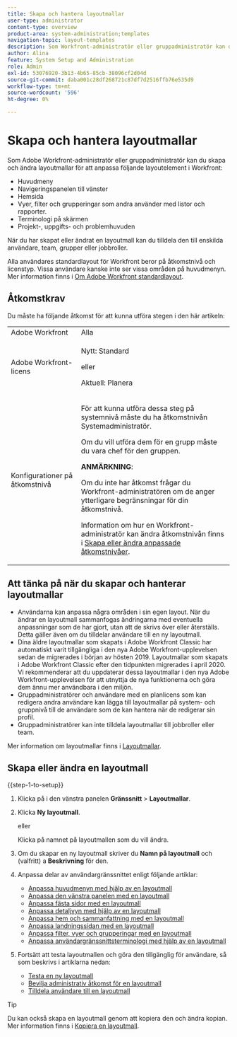 ```yaml
---
title: Skapa och hantera layoutmallar
user-type: administrator
content-type: overview
product-area: system-administration;templates
navigation-topic: layout-templates
description: Som Workfront-administratör eller gruppadministratör kan du skapa och ändra layoutmallar för att anpassa layoutelement i Workfront för dina användare.
author: Alina
feature: System Setup and Administration
role: Admin
exl-id: 53076920-3b13-4b65-85cb-38096cf2d04d
source-git-commit: daba001c28df268721c87df7d2516ffb76e535d9
workflow-type: tm+mt
source-wordcount: '596'
ht-degree: 0%

---
```


# Skapa och hantera layoutmallar

<!--
**DON'T DELETE, DRAFT OR HIDE THIS ARTICLE. IT IS LINKED TO THE PRODUCT, THROUGH THE CONTEXT SENSITIVE HELP LINKS.
-->

Som Adobe Workfront-administratör eller gruppadministratör kan du skapa och ändra layoutmallar för att anpassa följande layoutelement i Workfront:

* Huvudmeny
* Navigeringspanelen till vänster
* Hemsida
* Vyer, filter och grupperingar som andra använder med listor och rapporter.
* Terminologi på skärmen
* Projekt-, uppgifts- och problemhuvuden

När du har skapat eller ändrat en layoutmall kan du tilldela den till enskilda användare, team, grupper eller jobbroller.

Alla användares standardlayout för Workfront beror på åtkomstnivå och licenstyp. Vissa användare kanske inte ser vissa områden på huvudmenyn. Mer information finns i [Om Adobe Workfront standardlayout](../../../administration-and-setup/customize-workfront/use-layout-templates/about-the-default-wf-layout.md).

## Åtkomstkrav

Du måste ha följande åtkomst för att kunna utföra stegen i den här artikeln:

<table style="table-layout:auto"> 
 <col> 
 <col> 
 <tbody> 
  <tr> 
   <td role="rowheader">Adobe Workfront</td> 
   <td>Alla</td> 
  </tr> 
  <tr> 
   <td role="rowheader">Adobe Workfront-licens</td> 
   <td><p>Nytt: Standard</p>
   eller
   <p>Aktuell: Planera</p></td> 
  </tr> 
  <tr> 
   <td role="rowheader">Konfigurationer på åtkomstnivå</td> 
   <td> <p>För att kunna utföra dessa steg på systemnivå måste du ha åtkomstnivån Systemadministratör.</p>
<p>Om du vill utföra dem för en grupp måste du vara chef för den gruppen.</p> <p><b>ANMÄRKNING</b>:</p> <p>Om du inte har åtkomst frågar du Workfront-administratören om de anger ytterligare begränsningar för din åtkomstnivå.

Information om hur en Workfront-administratör kan ändra åtkomstnivån finns i <a href="../../../administration-and-setup/add-users/configure-and-grant-access/create-modify-access-levels.md" class="MCXref xref">Skapa eller ändra anpassade åtkomstnivåer</a>.</p> </td>
</tr> 
 </tbody> 
</table>

## Att tänka på när du skapar och hanterar layoutmallar

* Användarna kan anpassa några områden i sin egen layout. När du ändrar en layoutmall sammanfogas ändringarna med eventuella anpassningar som de har gjort, utan att de skrivs över eller återställs. Detta gäller även om du tilldelar användare till en ny layoutmall.
* Dina äldre layoutmallar som skapats i Adobe Workfront Classic har automatiskt varit tillgängliga i den nya Adobe Workfront-upplevelsen sedan de migrerades i början av hösten 2019. Layoutmallar som skapats i Adobe Workfront Classic efter den tidpunkten migrerades i april 2020. Vi rekommenderar att du uppdaterar dessa layoutmallar i den nya Adobe Workfront-upplevelsen för att utnyttja de nya funktionerna och göra dem ännu mer användbara i den miljön.
* Gruppadministratörer och användare med en planlicens som kan redigera andra användare kan lägga till layoutmallar på system- och gruppnivå till de användare som de kan hantera när de redigerar sin profil.
* Gruppadministratörer kan inte tilldela layoutmallar till jobbroller eller team.

Mer information om layoutmallar finns i [Layoutmallar](../../../administration-and-setup/customize-workfront/use-layout-templates/use-layout-templates-customize-ui.md).

## Skapa eller ändra en layoutmall

{{step-1-to-setup}}

1. Klicka på i den vänstra panelen **Gränssnitt** > **Layoutmallar**.

1. Klicka **Ny layoutmall**.

   eller

   Klicka på namnet på layoutmallen som du vill ändra.

1. Om du skapar en ny layoutmall skriver du **Namn på layoutmall** och (valfritt) a **Beskrivning** för den.

1. Anpassa delar av användargränssnittet enligt följande artiklar:

   * [Anpassa huvudmenyn med hjälp av en layoutmall](../../../administration-and-setup/customize-workfront/use-layout-templates/customize-main-menu.md)
   * [Anpassa den vänstra panelen med en layoutmall](../../../administration-and-setup/customize-workfront/use-layout-templates/customize-left-panel.md)
   * [Anpassa fästa sidor med en layoutmall](../../../administration-and-setup/customize-workfront/use-layout-templates/customize-pinned-pages.md)
   * [Anpassa detaljvyn med hjälp av en layoutmall](../../../administration-and-setup/customize-workfront/use-layout-templates/customize-details-view-layout-template.md)
   * [Anpassa hem och sammanfattning med en layoutmall](../../../administration-and-setup/customize-workfront/use-layout-templates/customize-home-summary-layout-template.md)
   * [Anpassa landningssidan med en layoutmall](../../../administration-and-setup/customize-workfront/use-layout-templates/customize-landing-page.md)
   * [Anpassa filter, vyer och grupperingar med en layoutmall](../../../administration-and-setup/customize-workfront/use-layout-templates/customize-fvg-list-controls-layout-template.md)
   * [Anpassa användargränssnittsterminologi med hjälp av en layoutmall](../../../administration-and-setup/customize-workfront/use-layout-templates/customize-terminology.md)

1. Fortsätt att testa layoutmallen och göra den tillgänglig för användare, så som beskrivs i artiklarna nedan:

   * [Testa en ny layoutmall](../../../administration-and-setup/customize-workfront/use-layout-templates/test-a-layout-template.md)
   * [Bevilja administrativ åtkomst för en layoutmall](../../../administration-and-setup/customize-workfront/use-layout-templates/grant-admin-access-layout-template.md)
   * [Tilldela användare till en layoutmall](../../../administration-and-setup/customize-workfront/use-layout-templates/assign-users-to-layout-template.md)

>[!TIP]
>
>Du kan också skapa en layoutmall genom att kopiera den och ändra kopian. Mer information finns i [Kopiera en layoutmall](../../../administration-and-setup/customize-workfront/use-layout-templates/copy-a-layout-template.md).

